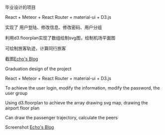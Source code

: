 毕业设计的项目

React + Meteor + React Router + material-ui + D3.js

实现了 用户登陆、修改信息、修改密码、用户分组

利用d3.floorplan实现了数组绘制svg图，绘制机场平面图

可绘制旅客轨迹，计算同行旅客

截图[Echo's Blog](http://www.flyce.cn/index.php/archives/airport-floor-plan.html "Echo's Blog")

Graduation design of the project

React + Meteor + React Router + material-ui + D3.js

To achieve the user login, modify the information, modify the password, the user group

Using d3.floorplan to achieve the array drawing svg map, drawing the airport floor plan

Can draw the passenger trajectory, calculate the peers

Screenshot [Echo's Blog](http://www.flyce.cn/index.php/archives/airport-floor-plan.html "Echo's Blog")
